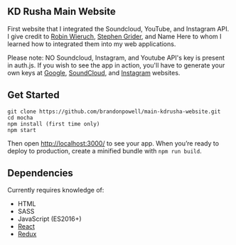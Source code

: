 ## KD Rusha Main Website


First website that I integrated the Soundcloud, YouTube, and Instagram API. I give credit to [Robin Wieruch](https://www.robinwieruch.de/the-soundcloud-client-in-react-redux/), [Stephen Grider](https://www.udemy.com/react-redux), and Name Here to whom I learned how to integrated them into my web applications.






Please note: NO Soundcloud, Instagram, and Youtube API's key is present in auth.js. If you wish to see the app in action, you'll have to generate your own keys at [Google](https://console.developers.google.com), [SoundCloud](https://developers.soundcloud.com), and [Instagram](https://www.instagram.com/developer/) websites.


## Get Started

```
git clone https://github.com/brandonpowell/main-kdrusha-website.git
cd mocha
npm install (first time only)
npm start
```

Then open [http://localhost:3000/](http://localhost:3000/) to see your app.
When you’re ready to deploy to production, create a minified bundle with `npm run build`.


## Dependencies

Currently requires knowledge of:
- HTML
- SASS
- JavaScript (ES2016+)
- [React](https://facebook.github.io/react)
- [Redux](http://redux.js.org/docs/introduction/)

